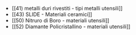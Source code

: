 - [[41) metalli duri rivestiti - tipi metalli utensili]]
- [[43) SLIDE - Materiali ceramici]]
- [[50) Nitruro di Boro - materiali utensili]]
- [[52) Diamante Policristallino - materiali utensili]]

